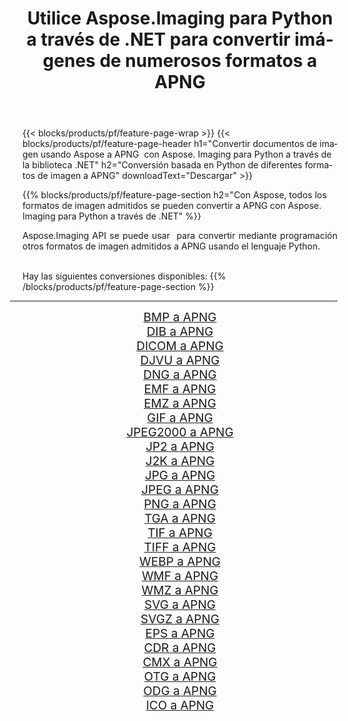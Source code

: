 ﻿---
title: Utilice Aspose.Imaging para Python a través de .NET para convertir imágenes de numerosos formatos a APNG 
weight: 3920
url: /es/python-net/conversion/to/apng/ 
lang: es
langdirlevel: 2
locales: zh-hans,ja,it,ru,de,es,fr,nl,id,lt,pl,pt,vi,tr,ko,zh-hant,ar,hi,th,sv,cs,uk,he
description: Puede usar Aspose.Imaging para Python a través de la biblioteca .NET para convertir una variedad de formatos a APNG
---

{{< blocks/products/pf/feature-page-wrap >}}
{{< blocks/products/pf/feature-page-header h1="Convertir documentos de imagen usando Aspose a APNG  con Aspose. Imaging para Python a través de la biblioteca .NET" h2="Conversión basada en Python de diferentes formatos de imagen a APNG" downloadText="Descargar" >}}


{{% blocks/products/pf/feature-page-section  h2="Con Aspose, todos los formatos de imagen admitidos se pueden convertir a APNG con Aspose. Imaging para Python a través de .NET" %}}
<p align=justify>Aspose.Imaging API se puede usar  para convertir mediante programación otros formatos de imagen admitidos a APNG usando el lenguaje Python.</p>
<br/>
Hay las siguientes conversiones disponibles:
{{% /blocks/products/pf/feature-page-section %}}
<div class="container-fluid productfamilypage bg-gray">
    <div class="convertypes bg-gray agp-content section">
        <div class="container">
		<hr style="margin-left:-20px;"/>
		<div class="row other-converters" style="gap: 10px;font-size: 19px;text-align:center;">
		    <div class='col-md-2 other-converter remove-lp remove-rp'><a href="/imaging/es/python-net/conversion/bmp-to-apng/" style="padding:15px;">BMP a APNG</a></div>
<div class='col-md-2 other-converter remove-lp remove-rp'><a href="/imaging/es/python-net/conversion/dib-to-apng/" style="padding:15px;">DIB a APNG</a></div>
<div class='col-md-2 other-converter remove-lp remove-rp'><a href="/imaging/es/python-net/conversion/dicom-to-apng/" style="padding:15px;">DICOM a APNG</a></div>
<div class='col-md-2 other-converter remove-lp remove-rp'><a href="/imaging/es/python-net/conversion/djvu-to-apng/" style="padding:15px;">DJVU a APNG</a></div>
<div class='col-md-2 other-converter remove-lp remove-rp'><a href="/imaging/es/python-net/conversion/dng-to-apng/" style="padding:15px;">DNG a APNG</a></div>
<div class='col-md-2 other-converter remove-lp remove-rp'><a href="/imaging/es/python-net/conversion/emf-to-apng/" style="padding:15px;">EMF a APNG</a></div>
<div class='col-md-2 other-converter remove-lp remove-rp'><a href="/imaging/es/python-net/conversion/emz-to-apng/" style="padding:15px;">EMZ a APNG</a></div>
<div class='col-md-2 other-converter remove-lp remove-rp'><a href="/imaging/es/python-net/conversion/gif-to-apng/" style="padding:15px;">GIF a APNG</a></div>
<div class='col-md-2 other-converter remove-lp remove-rp'><a href="/imaging/es/python-net/conversion/jpeg2000-to-apng/" style="padding:15px;">JPEG2000 a APNG</a></div>
<div class='col-md-2 other-converter remove-lp remove-rp'><a href="/imaging/es/python-net/conversion/jp2-to-apng/" style="padding:15px;">JP2 a APNG</a></div>
<div class='col-md-2 other-converter remove-lp remove-rp'><a href="/imaging/es/python-net/conversion/j2k-to-apng/" style="padding:15px;">J2K a APNG</a></div>
<div class='col-md-2 other-converter remove-lp remove-rp'><a href="/imaging/es/python-net/conversion/jpg-to-apng/" style="padding:15px;">JPG a APNG</a></div>
<div class='col-md-2 other-converter remove-lp remove-rp'><a href="/imaging/es/python-net/conversion/jpeg-to-apng/" style="padding:15px;">JPEG a APNG</a></div>
<div class='col-md-2 other-converter remove-lp remove-rp'><a href="/imaging/es/python-net/conversion/png-to-apng/" style="padding:15px;">PNG a APNG</a></div>
<div class='col-md-2 other-converter remove-lp remove-rp'><a href="/imaging/es/python-net/conversion/tga-to-apng/" style="padding:15px;">TGA a APNG</a></div>
<div class='col-md-2 other-converter remove-lp remove-rp'><a href="/imaging/es/python-net/conversion/tif-to-apng/" style="padding:15px;">TIF a APNG</a></div>
<div class='col-md-2 other-converter remove-lp remove-rp'><a href="/imaging/es/python-net/conversion/tiff-to-apng/" style="padding:15px;">TIFF a APNG</a></div>
<div class='col-md-2 other-converter remove-lp remove-rp'><a href="/imaging/es/python-net/conversion/webp-to-apng/" style="padding:15px;">WEBP a APNG</a></div>
<div class='col-md-2 other-converter remove-lp remove-rp'><a href="/imaging/es/python-net/conversion/wmf-to-apng/" style="padding:15px;">WMF a APNG</a></div>
<div class='col-md-2 other-converter remove-lp remove-rp'><a href="/imaging/es/python-net/conversion/wmz-to-apng/" style="padding:15px;">WMZ a APNG</a></div>
<div class='col-md-2 other-converter remove-lp remove-rp'><a href="/imaging/es/python-net/conversion/svg-to-apng/" style="padding:15px;">SVG a APNG</a></div>
<div class='col-md-2 other-converter remove-lp remove-rp'><a href="/imaging/es/python-net/conversion/svgz-to-apng/" style="padding:15px;">SVGZ a APNG</a></div>
<div class='col-md-2 other-converter remove-lp remove-rp'><a href="/imaging/es/python-net/conversion/eps-to-apng/" style="padding:15px;">EPS a APNG</a></div>
<div class='col-md-2 other-converter remove-lp remove-rp'><a href="/imaging/es/python-net/conversion/cdr-to-apng/" style="padding:15px;">CDR a APNG</a></div>
<div class='col-md-2 other-converter remove-lp remove-rp'><a href="/imaging/es/python-net/conversion/cmx-to-apng/" style="padding:15px;">CMX a APNG</a></div>
<div class='col-md-2 other-converter remove-lp remove-rp'><a href="/imaging/es/python-net/conversion/otg-to-apng/" style="padding:15px;">OTG a APNG</a></div>
<div class='col-md-2 other-converter remove-lp remove-rp'><a href="/imaging/es/python-net/conversion/odg-to-apng/" style="padding:15px;">ODG a APNG</a></div>
<div class='col-md-2 other-converter remove-lp remove-rp'><a href="/imaging/es/python-net/conversion/ico-to-apng/" style="padding:15px;">ICO a APNG</a></div>
                </div>
        </div>
    </div>
</div>
<br/>

